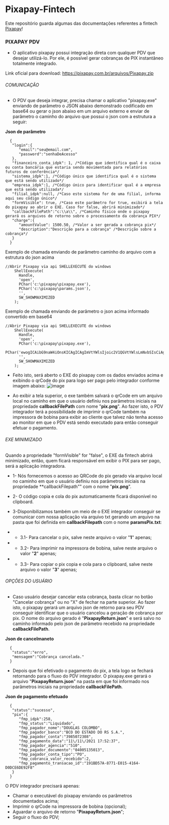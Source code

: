 # Pixapay-Fintech
Este repositório guarda algumas das documentações referentes a fintech [Pixapay](https://pixapay.com.br)!


### PIXAPAY PDV
- O aplicativo pixapay possui integração direta com qualquer PDV que desejar utilizá-lo. Por ele, é possível gerar cobranças de PIX instantâneo totalmente integrado.

Link oficial para download: https://pixapay.com.br/arquivos/Pixapay.zip

###### COMUNICAÇÃO
- O PDV que deseja integrar, precisa chamar o aplicativo "pixapay.exe" enviando de parâmetro o JSON abaixo demonstrado codificado em base64 ou gerar o json abaixo em um arquivo externo e enviar de parâmetro o caminho do arquivo que possui o json com a estrutura a seguir:

**Json de parâmetro**
```
  {
   "login":{
      "email":"seu@email.com",
      "password":"senhaDeAcesso"
   },
   "financeiro_conta_idpk": 1, /*Código que identifica qual é o caixa ou conta bancária que estaria sendo movimentada para relatórios futuros de conferência*/
   "sistema_idpk":1, /*Código único que identifica qual é o sistema que está sendo utilizado*/
   "empresa_idpk":1, /*Código único para identificar qual é a empresa que está sendo utilizada*/
   "filial_idpk":null, /*Caso este sistema for de uma filial, informa aqui seu código único*/
   "formVisible": true, /*Caso este parâmetro for true, exibirá a tela do pixapay ao abrir o EXE. Caso for false, abrirá minimizado*/
   "callbackFilePath":"c:\\a\\", /*Caminho físico onde o pixapay gerará os arquivos de retorno sobre o processamento da cobrança PIX*/
   "charge":{
      "amountValue": 1500.50, /*Valor a ser gerada a cobrança pix*/
      "description":"Descrição para a cobrança" /*Descrição sobre a cobrança*/
   }
  }  
``` 

Exemplo de chamada enviando de parâmetro caminho do arquivo com a estrutura do json acima

``` 
//Abrir Pixapay via api SHELLEXECUTE do windows
    ShellExecute(
      Handle,
      'open',
      PChar('c:\pixapay\pixapay.exe'),
      PChar('c:\pixapay\params.json'),
      '',
      SW_SHOWMAXIMIZED
    );
``` 

Exemplo de chamada enviando de parâmetro o json acima informado convertido em base64

``` 
//Abrir Pixapay via api SHELLEXECUTE do windows
    ShellExecute(
      Handle,
      'open',
      PChar('c:\pixapay\pixapay.exe'),         
      PChar('ewogICAibG9naW4iOnsKICAgICAgImVtYWlsIjoic2V1QGVtYWlsLmNvbSIsCiAgICAgICJwYXNzd29yZCI6InNlbmhhRGVBY2Vzc28iCiAgIH0sCiAgICJmaW5hbmNlaXJvX2NvbnRhX2lkcGsiOiAxLAogICAic2lzdGVtYV9pZHBrIjoxLCAKICAgImVtcHJlc2FfaWRwayI6MSwKICAgImZpbGlhbF9pZHBrIjpudWxsLCAKICAgImNhbGxiYWNrRmlsZVBhdGgiOiJjOlxcYVxcIiwKICAgImNoYXJnZSI6ewogICAgICAiYW1vdW50VmFsdWUiOiAxNTAwLjUwLAogICAgICAiZGVzY3JpcHRpb24iOiJEZXNjcmnDp8OjbyBwYXJhIGEgY29icmFuw6dhIgogICB9CiAgfSA='),
      '',
      SW_SHOWMAXIMIZED
    );
``` 


- Feito isto, será aberto o EXE do pixapay com os dados enviados acima e exibindo o qrCode do pix para logo ser pago pelo integrador conforme imagem abaixo:
![image](https://user-images.githubusercontent.com/17827174/141384106-5bf2a65d-87f7-40cc-9db3-8bd57f625d15.png)

- Ao exibir a tela superior, o exe também salvará o qrCode em um arquivo local no caminho em que o usuário definiu nos parâmetros iniciais na propriedade **callbackFilePath** com nome "**pix.png**". Ao fazer isto, o PDV integrador terá a possibilidade de imprimir o qrCode também na impressora de bobina para exibir ao cliente que talvez não tenha acesso ao monitor em que o PDV está sendo executado para então conseguir efetuar o pagamento.

###### EXE MINIMIZADO
Quando a propriedade "formVisible" for "false", o EXE da fintech abrirá minimizado, então, quem ficará responsável em exibir o PIX para ser pago, será a aplicação integradora.
- 1- Nós fornecemos o acesso ao QRCode do pix gerado via arquivo local no caminho em que o usuário definiu nos parâmetros iniciais na propriedade **callbackFilepath"" com o nome "**pix.png**".
- 2- O código copia e cola do pix automaticamente ficará disponível no clipboard.

- 3-Disponibilizamos também um meio de o EXE integrador conseguir se comunicar com nossa aplicação via arquivo txt gerando um arquivo na pasta que foi definida em **callbackFilepath** com o nome **paramsPix.txt**:
- - 3.1- Para cancelar o pix, salve neste arquivo o valor "**1**" apenas;
- - 3.2- Para imprimir na impressora de bobina, salve neste arquivo o valor "**2**" apenas;
- - 3.3- Para copiar o pix copia e cola para o clipboard, salve neste arquivo o valor "**3**" apenas;


###### OPÇÕES DO USUÁRIO

- Caso usuário desejar cancelar esta cobrança, basta clicar no botão "Cancelar cobrança" ou no "X" de fechar na parte superior. Ao fazer isto, o pixapay gerará um arquivo json de retorno para seu PDV conseguir identificar que o usuário cancelou a geração de cobrança por pix. O nome do arquivo gerado é "**PixapayReturn.json**" e será salvo no caminho informado pelo json de parâmetro recebido na propriedade **callbackFilePath**.

**Json de cancelmaneto**
```
  {
   "status":"erro",
   "mensagem":"Cobrança cancelada."
  }
```

- Depois que foi efetivado o pagamento do pix, a tela logo se fechará retornando para o fluxo do PDV integrador. O pixapay.exe gerará o arquivo "**PixapayReturn.json**" na pasta em que foi informado nos parâmetros iniciais na propriedade **callbackFilePath**.

**Json de pagamento efetuado**
```
  {
   "status":"sucesso",
   "pix":{
      "fmp_idpk":258,
      "fmp_status":"Liquidado",
      "fmp_pagador_nome":"DOUGLAS COLOMBO",
      "fmp_pagador_banco":"BCO DO ESTADO DO RS S.A.",
      "fmp_pagador_conta":"3985072308",
      "fmp_pagamento_data":"11\/11\/2021 17:52:37",
      "fmp_pagador_agencia":"510",
      "fmp_pagador_documento":"04005135013",
      "fmp_pagador_conta_tipo":"PO",
      "fmp_cobranca_valor_recebido":2,
      "fmp_pagamento_transacao_id":"191BD57A-8771-E015-4164-D0DCE6DE92F8"
   }
  }
```

O PDV integrador precisará apenas:
- Chamar o executável do pixapay enviando os parâmetros documentados acima;
- Imprimir o qrCode na impressora de bobina (opcional);
- Aguardar o arquivo de retorno "**PixapayReturn.json**";
- Seguir o fluxo do PDV;
